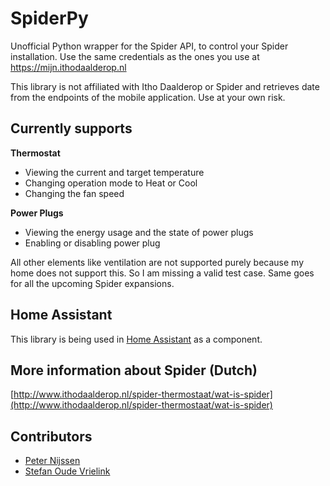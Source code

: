 # SpiderPy
Unofficial Python wrapper for the Spider API, to control your Spider installation.
Use the same credentials as the ones you use at [https://mijn.ithodaalderop.nl ](https://mijn.ithodaalderop.nl )

This library is not affiliated with Itho Daalderop or Spider and retrieves date from the endpoints of the mobile application. Use at your own risk.

## Currently supports

**Thermostat**
- Viewing the current and target temperature
- Changing operation mode to Heat or Cool
- Changing the fan speed

**Power Plugs**
- Viewing the energy usage and the state of power plugs
- Enabling or disabling power plug

All other elements like ventilation are not supported purely because my home does not support this. So I am missing a valid test case.
Same goes for all the upcoming Spider expansions.

## Home Assistant
This library is being used in [Home Assistant](https://www.home-assistant.io/components/spider/) as a component.

## More information about Spider (Dutch)
[http://www.ithodaalderop.nl/spider-thermostaat/wat-is-spider](http://www.ithodaalderop.nl/spider-thermostaat/wat-is-spider)

## Contributors
* [Peter Nijssen](https://github.com/peternijssen)
* [Stefan Oude Vrielink](https://github.com/soudevrielink)
